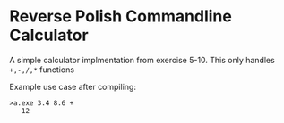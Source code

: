 # Reverse Polish Commandline Calculator
A simple calculator implmentation from exercise 5-10.
This only handles `+,-,/,*` functions

Example use case after compiling:
```
>a.exe 3.4 8.6 +
   12
   ```
